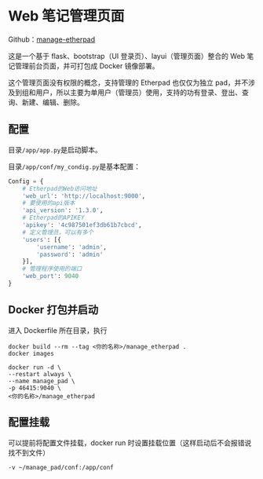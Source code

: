 # Web 笔记管理页面

Github：[manage-etherpad](https://github.com/X-pCheng/manage-etherpad)

这是一个基于 flask、bootstrap（UI 登录页）、layui（管理页面）整合的 Web 笔记管理前台页面，并可打包成 Docker 镜像部署。

这个管理页面没有权限的概念，支持管理的 Etherpad 也仅仅为独立 pad，并不涉及到组和用户，所以主要为单用户（管理员）使用，支持的功有登录、登出、查询、新建、编辑、删除。

## 配置

目录`/app/app.py`是启动脚本。

目录`/app/conf/my_condig.py`是基本配置：

```python
Config = {
    # Etherpad的Web访问地址
    'web_url': 'http://localhost:9000',
    # 要使用的api版本
    'api_version': '1.3.0',
    # Etherpad的APIKEY
    'apikey': '4c987501ef3db61b7cbcd',
    # 定义管理员，可以有多个
    'users': [{
        'username': 'admin',
        'password': 'admin'
    }],
    # 管理程序使用的端口
    'web_port': 9040
}
```

## Docker 打包并启动

进入 Dockerfile 所在目录，执行

```shellscript
docker build --rm --tag <你的名称>/manage_etherpad .
docker images

docker run -d \
--restart always \
--name manage_pad \
-p 46415:9040 \
<你的名称>/manage_etherpad
```

## 配置挂载

可以提前将配置文件挂载，docker run 时设置挂载位置（这样启动后不会报错说找不到文件）

```shellscript
-v ~/manage_pad/conf:/app/conf
```
